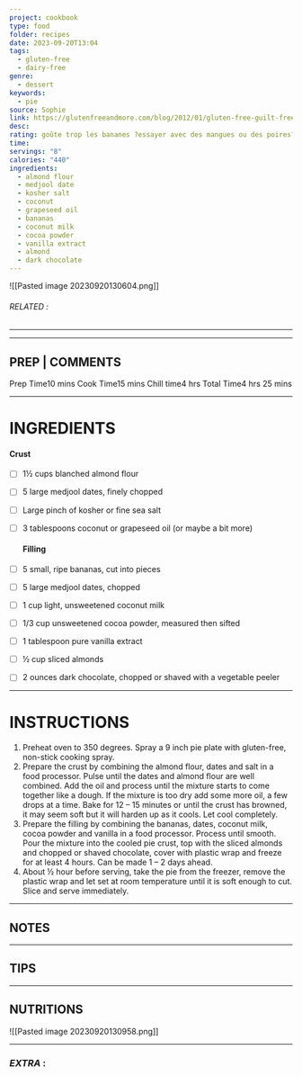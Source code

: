 ```yaml
---
project: cookbook
type: food
folder: recipes
date: 2023-09-20T13:04
tags:
  - gluten-free
  - dairy-free
genre:
  - dessert
keywords:
  - pie
source: Sophie
link: https://glutenfreeandmore.com/blog/2012/01/gluten-free-guilt-free-chocolate-banana-pie-recipe.html
desc: 
rating: goûte trop les bananes ?essayer avec des mangues ou des poires?
time: 
servings: "8"
calories: "440"
ingredients:
  - almond flour
  - medjool date
  - kosher salt
  - coconut
  - grapeseed oil
  - bananas
  - coconut milk
  - cocoa powder
  - vanilla extract
  - almond
  - dark chocolate
---
```


![[Pasted image 20230920130604.png]]
###### *RELATED* : 
---


---
## PREP | COMMENTS

Prep Time10 mins
Cook Time15 mins
Chill time4 hrs
Total Time4 hrs 25 mins

---
# INGREDIENTS

#### **Crust**

- [ ] 1½ cups blanched almond flour
- [ ] 5 large medjool dates, finely chopped
- [ ] Large pinch of kosher or fine sea salt
- [ ] 3 tablespoons coconut or grapeseed oil (or maybe a bit more)

  #### **Filling**

- [ ] 5 small, ripe bananas, cut into pieces
- [ ] 5 large medjool dates, chopped
- [ ] 1 cup light, unsweetened coconut milk
- [ ] 1/3 cup unsweetened cocoa powder, measured then sifted
- [ ] 1 tablespoon pure vanilla extract
- [ ] ½ cup sliced almonds
- [ ] 2 ounces dark chocolate, chopped or shaved with a vegetable peeler

---
# INSTRUCTIONS

1. Preheat oven to 350 degrees. Spray a 9 inch pie plate with gluten-free, non-stick cooking spray.
2. Prepare the crust by combining the almond flour, dates and salt in a food processor. Pulse until the dates and almond flour are well combined. Add the oil and process until the mixture starts to come together like a dough. If the mixture is too dry add some more oil, a few drops at a time. Bake for 12 – 15 minutes or until the crust has browned, it may seem soft but it will harden up as it cools. Let cool completely.
3. Prepare the filling by combining the bananas, dates, coconut milk, cocoa powder and vanilla in a food processor. Process until smooth. Pour the mixture into the cooled pie crust, top with the sliced almonds and chopped or shaved chocolate, cover with plastic wrap and freeze for at least 4 hours. Can be made 1 – 2 days ahead.
4. About ½ hour before serving, take the pie from the freezer, remove the plastic wrap and let set at room temperature until it is soft enough to cut. Slice and serve immediately.

---
## NOTES



---
## TIPS



---
## NUTRITIONS

![[Pasted image 20230920130958.png]]

---
### *EXTRA* :



